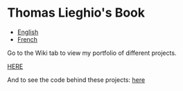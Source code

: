 # Thomas Lieghio's Book

* [English](README.md)
* [French](https://github.com/ThomL69/My_Book/blob/main/README.md)

Go to the Wiki tab to view my portfolio of different projects.

<a href="https://github.com/ThomL69/My_Book_en-EN/wiki">HERE</a>

And to see the code behind these projects: <a href="https://github.com/ThomL69/My_upload"> here </a> 
